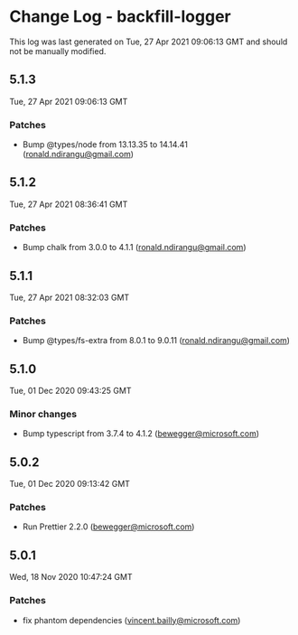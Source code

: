 # Change Log - backfill-logger

This log was last generated on Tue, 27 Apr 2021 09:06:13 GMT and should not be manually modified.

<!-- Start content -->

## 5.1.3

Tue, 27 Apr 2021 09:06:13 GMT

### Patches

- Bump @types/node from 13.13.35 to 14.14.41 (ronald.ndirangu@gmail.com)

## 5.1.2

Tue, 27 Apr 2021 08:36:41 GMT

### Patches

- Bump chalk from 3.0.0 to 4.1.1 (ronald.ndirangu@gmail.com)

## 5.1.1

Tue, 27 Apr 2021 08:32:03 GMT

### Patches

- Bump @types/fs-extra from 8.0.1 to 9.0.11 (ronald.ndirangu@gmail.com)

## 5.1.0

Tue, 01 Dec 2020 09:43:25 GMT

### Minor changes

- Bump typescript from 3.7.4 to 4.1.2 (bewegger@microsoft.com)

## 5.0.2

Tue, 01 Dec 2020 09:13:42 GMT

### Patches

- Run Prettier 2.2.0 (bewegger@microsoft.com)

## 5.0.1

Wed, 18 Nov 2020 10:47:24 GMT

### Patches

- fix phantom dependencies (vincent.bailly@microsoft.com)
